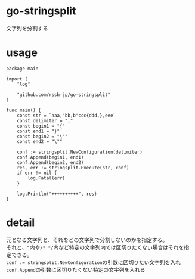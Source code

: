# go-stringsplit
文字列を分割する
# usage
```
package main

import (
	"log"

	"github.com/rssh-jp/go-stringsplit"
)

func main() {
	const str = `aaa,"bb,b"ccc{ddd,},eee`
	const delimiter = ","
	const begin1 = "{"
	const end1 = "}"
	const begin2 = "\""
	const end2 = "\""

	conf := stringsplit.NewConfiguration(delimiter)
	conf.Append(begin1, end1)
	conf.Append(begin2, end2)
	res, err := stringsplit.Execute(str, conf)
	if err != nil {
		log.Fatal(err)
	}

	log.Println("++++++++++", res)
}
```

# detail
元となる文字列と、それをどの文字列で分割しないのかを指定する。  
それと、`"`内や`/* */`内など特定の文字列内では区切りたくない場合はそれを指定できる。  
`conf := stringsplit.NewConfiguration`の引数に区切りたい文字列を入れ  
`conf.Append`の引数に区切りたくない特定の文字列を入れる
